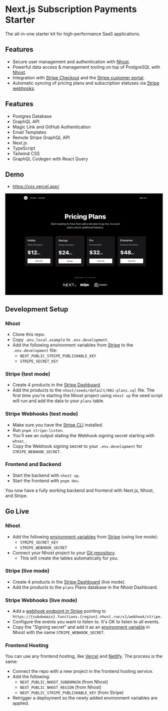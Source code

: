 # Next.js Subscription Payments Starter

The all-in-one starter kit for high-performance SaaS applications.

## Features

- Secure user management and authentication with [Nhost](https://docs.nhost.io/authentication).
- Powerful data access & management tooling on top of PostgreSQL with [Nhost](https://docs.nhost.io/database).
- Integration with [Stripe Checkout](https://stripe.com/docs/payments/checkout) and the [Stripe customer portal](https://stripe.com/docs/billing/subscriptions/customer-portal).
- Automatic syncing of pricing plans and subscription statuses via [Stripe webhooks](https://stripe.com/docs/webhooks).

## Features

- Postgres Database
- GraphQL API
- Magic Link and GitHub Authentication
- Email Templates
- Remote Stripe GraphQL API
- Next.js
- TypeScript
- Tailwind CSS
- GraphQL Codegen with React Query

## Demo

- https://xxx.vercel.app/

[![Screenshot of demo](./public/demo.png)](https://xxx.vercel.app/)

## Development Setup

### Nhost

- Clone this repo.
- Copy `.env.local.example` to `.env.development`.
- Add the following environment variables from [Stripe](https://dashboard.stripe.com/test/apikeys) to the `.env.development` file:
  - `NEXT_PUBLIC_STRIPE_PUBLISHABLE_KEY`
  - `STRIPE_SECRET_KEY`

### Stripe (test mode)

- Create 4 products in the [Stripe Dashboard](https://stripe.com/docs/products-prices/getting-started).
- Add the products to the `nhost/seeds/default/001-plans.sql` file. The first time you're starting the Nhost project using `nhost up` the seed script will run and add the data to your `plans` table.

### Stripe Webhooks (test mode)

- Make sure you have the [Stripe CLI](https://stripe.com/docs/stripe-cli) installed.
- Run `pnpm stripe:listen`.
- You'll see an output stating the Webhook signing secret starting with `whsec_`.
- Copy the Webhook signing secret to your `.env.development` for `STRIPE_WEBHOOK_SECRET`.

### Frontend and Backend

- Start the backend with `nhost up`.
- Start the frontend with `pnpm dev`.

You now have a fully working backend and frontend with Next.js, Nhost, and Stripe.

## Go Live

### Nhost

- Add the following [environment variables](https://docs.nhost.io/platform/environment-variables) from [Stripe](https://stripe.com/docs/keys#test-live-modes) (using live mode):
  - `STRIPE_SECRET_KEY`
  - `STRIPE_WEBHOOK_SECRET`
- Connect your Nhost project to your [Git repository](https://docs.nhost.io/platform/git).
  - This will create the tables automatically for you.

### Stripe (live mode)

- Create 4 products in the [Stripe Dashboard](https://stripe.com/docs/products-prices/getting-started) (live mode).
- Add the products to the `plans` Plans database in the Nhost Dashboard.

### Stripe Webhooks (live mode)

- Add a [webhook endpoint in Stripe](https://dashboard.stripe.com/webhooks) pointing to `https://{subdomain}.functions.{region}.nhost.run/v1/webhook/stripe`.
- Configure the events you want to listen to. It's OK to listen to all events.
- Copy the "Signing secret" and add it as an [environment variable](https://docs.nhost.io/platform/environment-variables) in Nhost with the name `STRIPE_WEBHOOK_SECRET`.

### Frontend Hosting

You can use any frontend hosting, like [Vercel](https://vercel.com/) and [Netlify](https://netlify.com/). The process is the same:

- Connect the repo with a new project in the frontend hosting service.
- Add the following:
  - `NEXT_PUBLIC_NHOST_SUBDOMAIN` (from Nhost)
  - `NEXT_PUBLIC_NHOST_REGION` (from Nhost)
  - `NEXT_PUBLIC_STRIPE_PUBLISHABLE_KEY` (from Stripe)
- Retrigger a deployment so the newly added environment variables are applied.
